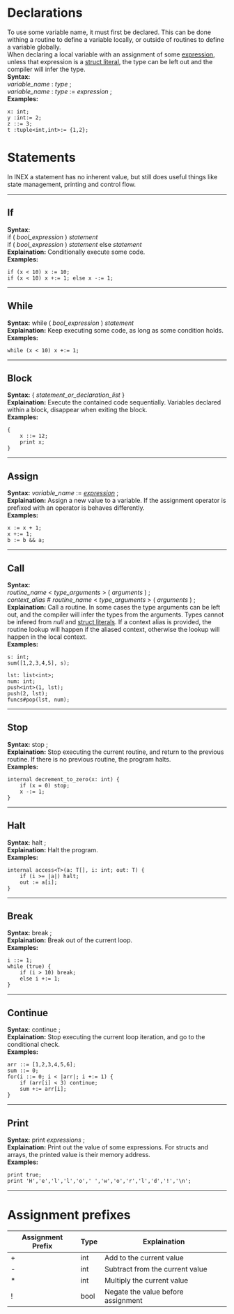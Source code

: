 # Declarations
To use some variable name, it must first be declared. This can be done withing a routine to define a variable locally, or outside of routines to define a variable globally. <br>
When declaring a local variable with an assignment of some [expression](Expressions.md), unless that expression is a [struct literal](Expressions.md#structliteral), the type can be left out and the compiler will infer the type.
<br>
**Syntax:** <br>_variable_name_ : _type_ ;  <br>  _variable_name_ : _type_ := _expression_ ;
<br>
**Examples:**
```
x: int;
y :int:= 2;
z ::= 3;
t :tuple<int,int>:= {1,2};
```

# Statements
In INEX a statement has no inherent value, but still does useful things like state management, printing and control flow. 
___
## If
**Syntax:** <br> if ( _bool_expression_ ) _statement_ <br> if ( _bool_expression_ ) _statement_ else _statement_
<br>
**Explaination:** Conditionally execute some code.
<br>
**Examples:**
```
if (x < 10) x := 10;
if (x < 10) x +:= 1; else x -:= 1; 
```
___
## While
**Syntax:** while ( _bool_expression_ ) _statement_
<br>
**Explaination:** Keep executing some code, as long as some condition holds.
<br>
**Examples:**
```
while (x < 10) x +:= 1;
```
___
## Block
**Syntax:** { _statement_or_declaration_list_ }
<br>
**Explaination:** Execute the contained code sequentially. Variables declared within a block, disappear when exiting the block.
<br>
**Examples:**
```
{
    x ::= 12;
    print x;
} 
```
___
## Assign
**Syntax:** _variable_name_ := [_expression_](Expressions.md) ;
<br>
**Explaination:** Assign a new value to a variable. If the assignment operator is prefixed with an operator is behaves differently.
<br>
**Examples:**
```
x := x + 1;
x +:= 1;
b := b && a;
```
___
## Call
**Syntax:**
<br>
 _routine_name_ < _type_arguments_ > ( _arguments_ ) ;
<br>
 _context_alias_ # _routine_name_ < _type_arguments_ > ( _arguments_ ) ;
<br>
**Explaination:** Call a routine. In some cases the type arguments can be left out, and the compiler will infer the types from the arguments. Types cannot be infered from _null_ and [struct literals](Expressions.md#structliteral). If a context alias is provided, the routine lookup will happen if the aliased context, otherwise the lookup will happen in the local context.
<br>
**Examples:**
```
s: int;
sum([1,2,3,4,5], s);

lst: list<int>;
num: int;
push<int>(1, lst);
push(2, lst);
funcs#pop(lst, num);
```
___
## Stop
**Syntax:** stop ;
<br>
**Explaination:** Stop executing the current routine, and return to the previous routine. If there is no previous routine, the program halts. 
<br>
**Examples:**
```
internal decrement_to_zero(x: int) {
    if (x = 0) stop;
    x -:= 1;
}
```
___
## Halt
**Syntax:** halt ;
<br>
**Explaination:** Halt the program.
<br>
**Examples:**
```
internal access<T>(a: T[], i: int; out: T) {
    if (i >= |a|) halt;
    out := a[i];
}
```
___
## Break
**Syntax:** break ;
<br>
**Explaination:** Break out of the current loop.
<br>
**Examples:** 
```
i ::= 1;
while (true) {
    if (i > 10) break;
    else i +:= 1;
}
```
___
## Continue
**Syntax:** continue ;
<br>
**Explaination:** Stop executing the current loop iteration, and go to the conditional check.
<br>
**Examples:**
```
arr ::= [1,2,3,4,5,6];
sum ::= 0;
for(i ::= 0; i < |arr|; i +:= 1) {
    if (arr[i] < 3) continue;
    sum +:= arr[i];
}
```
___
## Print
**Syntax:** print _expressions_ ;
<br>
**Explaination:** Print out the value of some expressions. For structs and arrays, the printed value is their memory address.
<br>
**Examples:**
```
print true;
print 'H','e','l','l','o',' ','w','o','r','l','d','!','\n';
```
___

# Assignment prefixes
| Assignment Prefix | Type | Explaination |
| --- | --- | --- | 
| + | int | Add to the current value |
| - | int | Subtract from the current value |
| * | int | Multiply the current value |
| ! | bool | Negate the value before assignment |
